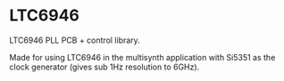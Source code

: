 # LTC6946
LTC6946 PLL PCB + control library.

Made for using LTC6946 in the multisynth application with Si5351 as the clock generator (gives sub 1Hz resolution to 6GHz).
